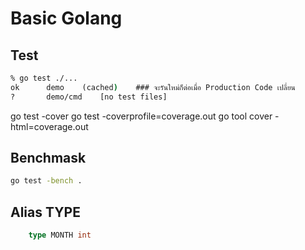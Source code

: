 # Basic Golang

## Test

```cmd
% go test ./...
ok  	demo	(cached)    ### จะรันใหม่ก็ต่อเมื่อ Production Code เปลี่ยน
?   	demo/cmd	[no test files]
```

go test -cover
go test -coverprofile=coverage.out
go tool cover -html=coverage.out

## Benchmask

```cmd
go test -bench .
```

## Alias TYPE

```go
    type MONTH int
```
